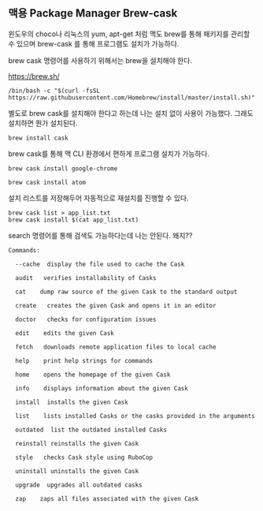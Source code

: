 ## 맥용 Package Manager Brew-cask



윈도우의 choco나 리눅스의 yum, apt-get 처럼 맥도 brew를 통해 패키지를 관리할 수 있으며 brew-cask 를 통해 프로그램도 설치가 가능하다.

brew cask 명령어를 사용하기 위해서는 brew을 설치해야 한다.

https://brew.sh/

```
/bin/bash -c "$(curl -fsSL https://raw.githubusercontent.com/Homebrew/install/master/install.sh)"
```

별도로 brew cask를 설치해야 한다고 하는데 나는 설치 없이 사용이 가능했다. 그래도 설치하면 뭔가 설치된다. 

```
brew install cask
```

brew cask를 통해 맥 CLI 환경에서 편하게 프로그램 설치가 가능하다.

```
brew cask install google-chrome
```

```
brew cask install atom
```

설치 리스트를 저장해두어 자동적으로 재설치를 진행할 수 있다.

```
brew cask list > app_list.txt
brew cask install $(cat app_list.txt)
```

search 명령어를 통해 검색도 가능하다는데 나는 안된다. 왜지??



```
Commands:

  --cache  display the file used to cache the Cask

  audit   verifies installability of Casks

  cat    dump raw source of the given Cask to the standard output

  create   creates the given Cask and opens it in an editor

  doctor   checks for configuration issues

  edit    edits the given Cask

  fetch   downloads remote application files to local cache

  help    print help strings for commands

  home    opens the homepage of the given Cask

  info    displays information about the given Cask

  install  installs the given Cask

  list    lists installed Casks or the casks provided in the arguments

  outdated  list the outdated installed Casks

  reinstall reinstalls the given Cask

  style   checks Cask style using RuboCop

  uninstall uninstalls the given Cask

  upgrade  upgrades all outdated casks

  zap    zaps all files associated with the given Cask
```

